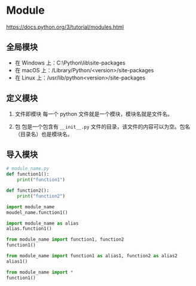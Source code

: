 # Module
https://docs.python.org/3/tutorial/modules.html

## 全局模块

- 在 Windows 上：C:\Python\lib\site-packages
- 在 macOS 上：/Library/Python/\<version>/site-packages
- 在 Linux 上：/usr/lib/python\<version>/site-packages

## 定义模块

1. 文件即模块
   每一个 python 文件就是一个模块，模块名就是文件名。

2. 包
   包是一个包含有 `__init__.py` 文件的目录，该文件的内容可以为空。包名（目录名）也是模块名。

## 导入模块

```python
# module_name.py
def function1():
    print("function1")

def function2():
    print("function2")
```

```python
import module_name
moudel_name.function1()

import module_name as alias
alias.function1()

from module_name import function1, function2
function1()

from module_name import function1 as alias1, function2 as alias2
alias1()

from module_name import *
function1()
```
